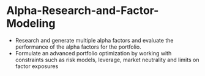 # Alpha-Research-and-Factor-Modeling
- Research and generate multiple alpha factors and evaluate the performance
of the alpha factors for the portfolio. 
- Formulate an advanced portfolio optimization by working with constraints such as risk models, leverage,
market neutrality and limits on factor exposures
